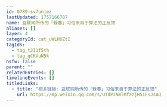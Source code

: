 ```yaml
---
id: 0789-sv7unjez
lastUpdated: 1757166787
name: 互联网所传的「躲春」习俗来自于算法的正反馈
aliases: []
layer: 4
categoryId: cat_uWLHUZtI
tagIds:
  - tag_tJI1f5th
  - tag_qCKVuN5k
nsfw: false
parent: ""
relatedEntries: []
timelineEvents: []
titledLinks:
  - title: "相关链接: 互联网所传的「躲春」习俗来自于算法的正反馈"
    url: https://mp.weixin.qq.com/s/UTdPJNmlMfazjH51EsJsAQ
---
```


